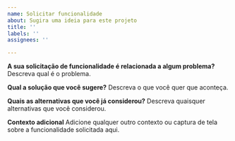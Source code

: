 ```yaml
---
name: Solicitar funcionalidade
about: Sugira uma ideia para este projeto
title: ''
labels: ''
assignees: ''

---
```


**A sua solicitação de funcionalidade é relacionada a algum problema?**
Descreva qual é o problema.

**Qual a solução que você sugere?**
Descreva o que você quer que aconteça.

**Quais as alternativas que você já considerou?**
Descreva quaisquer alternativas que você considerou.

**Contexto adicional**
Adicione qualquer outro contexto ou captura de tela sobre a funcionalidade solicitada aqui.
